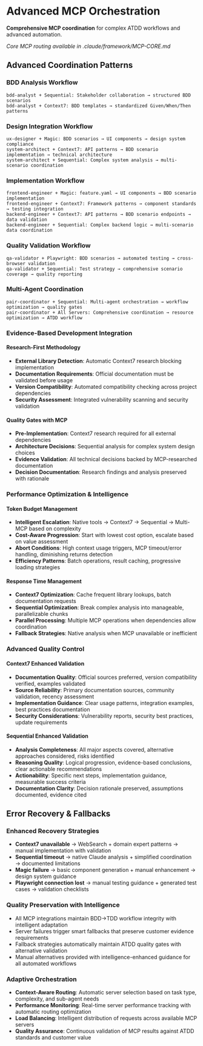 # Advanced MCP Orchestration

**Comprehensive MCP coordination** for complex ATDD workflows and advanced automation.

*Core MCP routing available in .claude/framework/MCP-CORE.md*

## Advanced Coordination Patterns

### BDD Analysis Workflow
```
bdd-analyst + Sequential: Stakeholder collaboration → structured BDD scenarios
bdd-analyst + Context7: BDD templates → standardized Given/When/Then patterns
```

### Design Integration Workflow  
```
ux-designer + Magic: BDD scenarios → UI components → design system compliance
system-architect + Context7: API patterns → BDD scenario implementation → technical architecture
system-architect + Sequential: Complex system analysis → multi-scenario coordination
```

### Implementation Workflow
```
frontend-engineer + Magic: feature.yaml → UI components → BDD scenario implementation
frontend-engineer + Context7: Framework patterns → component standards → testing integration
backend-engineer + Context7: API patterns → BDD scenario endpoints → data validation
backend-engineer + Sequential: Complex backend logic → multi-scenario data coordination
```

### Quality Validation Workflow
```
qa-validator + Playwright: BDD scenarios → automated testing → cross-browser validation
qa-validator + Sequential: Test strategy → comprehensive scenario coverage → quality reporting
```

### Multi-Agent Coordination
```
pair-coordinator + Sequential: Multi-agent orchestration → workflow optimization → quality gates
pair-coordinator + All Servers: Comprehensive coordination → resource optimization → ATDD workflow
```

### Evidence-Based Development Integration

#### Research-First Methodology
- **External Library Detection**: Automatic Context7 research blocking implementation
- **Documentation Requirements**: Official documentation must be validated before usage
- **Version Compatibility**: Automated compatibility checking across project dependencies
- **Security Assessment**: Integrated vulnerability scanning and security validation

#### Quality Gates with MCP
- **Pre-Implementation**: Context7 research required for all external dependencies
- **Architecture Decisions**: Sequential analysis for complex system design choices
- **Evidence Validation**: All technical decisions backed by MCP-researched documentation
- **Decision Documentation**: Research findings and analysis preserved with rationale

### Performance Optimization & Intelligence

#### Token Budget Management
- **Intelligent Escalation**: Native tools → Context7 → Sequential → Multi-MCP based on complexity
- **Cost-Aware Progression**: Start with lowest cost option, escalate based on value assessment
- **Abort Conditions**: High context usage triggers, MCP timeout/error handling, diminishing returns detection
- **Efficiency Patterns**: Batch operations, result caching, progressive loading strategies

#### Response Time Management
- **Context7 Optimization**: Cache frequent library lookups, batch documentation requests
- **Sequential Optimization**: Break complex analysis into manageable, parallelizable chunks
- **Parallel Processing**: Multiple MCP operations when dependencies allow coordination
- **Fallback Strategies**: Native analysis when MCP unavailable or inefficient

### Advanced Quality Control

#### Context7 Enhanced Validation
- **Documentation Quality**: Official sources preferred, version compatibility verified, examples validated
- **Source Reliability**: Primary documentation sources, community validation, recency assessment
- **Implementation Guidance**: Clear usage patterns, integration examples, best practices documentation
- **Security Considerations**: Vulnerability reports, security best practices, update requirements

#### Sequential Enhanced Validation
- **Analysis Completeness**: All major aspects covered, alternative approaches considered, risks identified
- **Reasoning Quality**: Logical progression, evidence-based conclusions, clear actionable recommendations
- **Actionability**: Specific next steps, implementation guidance, measurable success criteria
- **Documentation Clarity**: Decision rationale preserved, assumptions documented, evidence cited

## Error Recovery & Fallbacks

### Enhanced Recovery Strategies
- **Context7 unavailable** → WebSearch + domain expert patterns → manual implementation with validation
- **Sequential timeout** → native Claude analysis + simplified coordination → documented limitations  
- **Magic failure** → basic component generation + manual enhancement → design system guidance
- **Playwright connection lost** → manual testing guidance + generated test cases → validation checklists

### Quality Preservation with Intelligence
- All MCP integrations maintain BDD→TDD workflow integrity with intelligent adaptation
- Server failures trigger smart fallbacks that preserve customer evidence requirements
- Fallback strategies automatically maintain ATDD quality gates with alternative validation
- Manual alternatives provided with intelligence-enhanced guidance for all automated workflows

### Adaptive Orchestration
- **Context-Aware Routing**: Automatic server selection based on task type, complexity, and sub-agent needs
- **Performance Monitoring**: Real-time server performance tracking with automatic routing optimization
- **Load Balancing**: Intelligent distribution of requests across available MCP servers
- **Quality Assurance**: Continuous validation of MCP results against ATDD standards and customer value